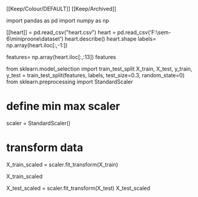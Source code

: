 [[Keep/Colour/DEFAULT]] [[Keep/Archived]] 

import pandas as pd
import numpy as np

[[heart]] = pd.read_csv("heart.csv")
heart = pd.read_csv('F:\sem-6\miniproone\dataset')
heart.describe()
heart.shape
labels= np.array(heart.iloc[:,-1:])


features= np.array(heart.iloc[:,:13])
features



from sklearn.model_selection import train_test_split
X_train, X_test, y_train, y_test = train_test_split(features, labels, test_size=0.3, random_state=0)
from sklearn.preprocessing import StandardScaler
# define min max scaler
scaler = StandardScaler()
# transform data
X_train_scaled = scaler.fit_transform(X_train)

X_train_scaled

X_test_scaled = scaler.fit_transform(X_test)
X_test_scaled

